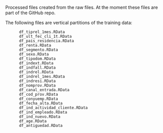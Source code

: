 Processed files created from the raw files. 
At the moment these files are part of the GitHub repo.



The following files are vertical partitions of the training data:

          df_tiprel_1mes.RData
          df_ult_fec_cli_1t.RData
          df_pais_residencia.RData
          df_renta.RData
          df_segmento.RData
          df_sexo.RData
          df_tipodom.RData
          df_indext.RData
          df_indfall.RData
          df_indrel.RData
          df_indrel_1mes.RData
          df_indresi.RData
          df_nomprov.RData
          df_canal_entrada.RData
          df_cod_prov.RData
          df_conyuemp.RData
          df_fecha_alta.RData
          df_ind_actividad_cliente.RData
          df_ind_empleado.RData
          df_ind_nuevo.RData
          df_age.RData
          df_antiguedad.RData
